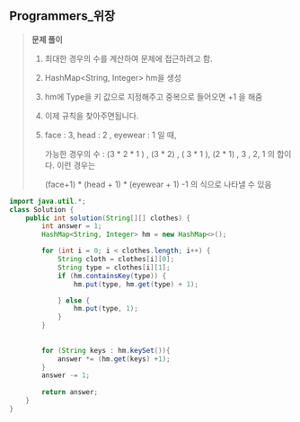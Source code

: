## Programmers_위장

>__문제 풀이__
>
>1. 최대한 경우의 수를 계산하여 문제에 접근하려고 함.
>
>2. HashMap<String, Integer> hm을 생성
>
>3. hm에 Type을 키 값으로 지정해주고 중복으로 들어오면 +1 을 해줌
>
>4. 이제 규칙을 찾아주면됩니다.
>
>   1. face : 3, head : 2 , eyewear : 1 일 때,
>
>      가능한 경우의 수 : (3 * 2 * 1 ) , (3 * 2) , ( 3 * 1 ), (2 * 1) , 3 , 2, 1 의 합이다. 이런 경우는
>
>      (face+1)  * (head + 1) * (eyewear + 1) -1 의 식으로 나타낼 수 있음

```java
import java.util.*;
class Solution {
    public int solution(String[][] clothes) {
       	int answer = 1;
		HashMap<String, Integer> hm = new HashMap<>();

		for (int i = 0; i < clothes.length; i++) {
			String cloth = clothes[i][0];
			String type = clothes[i][1];
			if (hm.containsKey(type)) {
				hm.put(type, hm.get(type) + 1);

			} else {
				hm.put(type, 1);
			}
		}
        
		
	    for (String keys : hm.keySet()){
            answer *= (hm.get(keys) +1);
        }	
        answer -= 1;       
        
        return answer;
    }
}
```



